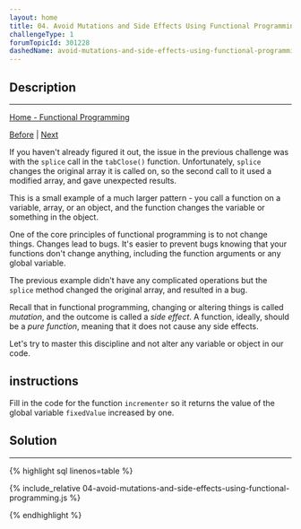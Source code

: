 ```yaml
---
layout: home
title: 04. Avoid Mutations and Side Effects Using Functional Programming
challengeType: 1
forumTopicId: 301228
dashedName: avoid-mutations-and-side-effects-using-functional-programming
---
```


<div class="row">
<div class="columnStmt" markdown="1">

## Description
------

[Home - Functional Programming](../functional-programming/README.md)

[Before](./03-understand-the-hazards-of-using-imperative-code.md)  | [Next](./05-pass-arguments-to-avoid-external-dependence-in-a-function.md) 

If you haven't already figured it out, the issue in the previous challenge was with the `splice` call in the `tabClose()` function. Unfortunately, `splice` changes the original array it is called on, so the second call to it used a modified array, and gave unexpected results.

This is a small example of a much larger pattern - you call a function on a variable, array, or an object, and the function changes the variable or something in the object.

One of the core principles of functional programming is to not change things. Changes lead to bugs. It's easier to prevent bugs knowing that your functions don't change anything, including the function arguments or any global variable.

The previous example didn't have any complicated operations but the `splice` method changed the original array, and resulted in a bug.

Recall that in functional programming, changing or altering things is called <dfn>mutation</dfn>, and the outcome is called a <dfn>side effect</dfn>. A function, ideally, should be a <dfn>pure function</dfn>, meaning that it does not cause any side effects.

Let's try to master this discipline and not alter any variable or object in our code.

##  instructions 

Fill in the code for the function `incrementer` so it returns the value of the global variable `fixedValue` increased by one.

</div>
<div class="columnSol" markdown="1">

## Solution
------

{% highlight sql linenos=table %}

{% include_relative 04-avoid-mutations-and-side-effects-using-functional-programming.js %}

{% endhighlight %}

</div>
</div>



